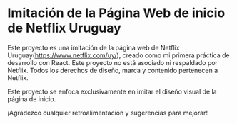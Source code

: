 # Imitación de la Página Web de inicio de Netflix Uruguay

Este proyecto es una imitación de la página web de Netflix Uruguay(https://www.netflix.com/uy/), creado como mi primera práctica de desarrollo con React. Este proyecto no está asociado ni respaldado por Netflix. Todos los derechos de diseño, marca y contenido pertenecen a Netflix.

Este proyecto se enfoca exclusivamente en imitar el diseño visual de la página de inicio.

¡Agradezco cualquier retroalimentación y sugerencias para mejorar!
